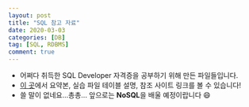 ```yaml
---
layout: post
title: "SQL 참고 자료"
date: 2020-03-03 
categories: [DB]
tag: [SQL, RDBMS]
comment: true
---
```


* 어쩌다 취득한 SQL Developer 자격증을 공부하기 위해 만든 파일들입니다.
* [이 곳](http://www.github.com/assaeunji/sqld)에서 요약본, 실습 파일 테이블 설명, 참조 사이트 링크를 볼 수 있습니다!
* 쓸 말이 없네요...총총... 앞으로는 **NoSQL**을 배울 예정이랍니다 :smile:
